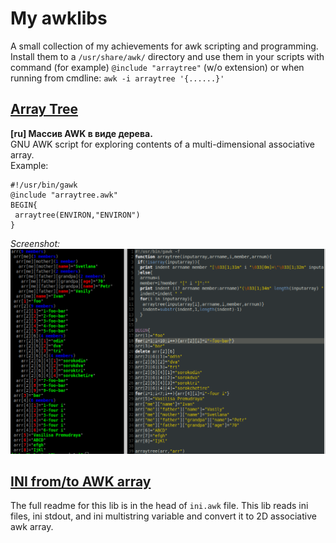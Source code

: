 # My awklibs
A small collection of my achievements for awk scripting and programming. Install them to a `/usr/share/awk/` directory and use them in your scripts with command (for example) `@include "arraytree"` (w/o extension) or when running from cmdline: `awk -i arraytree '{......}'`

## [Array Tree](arraytree.awk)
**[ru] Массив AWK в виде дерева.**<br>
GNU AWK script for exploring contents of a multi-dimensional associative array.<br> Example:

```
#!/usr/bin/gawk
@include "arraytree.awk"
BEGIN{
 arraytree(ENVIRON,"ENVIRON")
}
```
*Screenshot:*<br>
![arraytree](arraytree.png)

## [INI from/to AWK array](ini.awk)
The full readme for this lib is in the head of `ini.awk` file. This lib reads ini files, ini stdout, and ini multistring variable and convert it to 2D associative awk array.